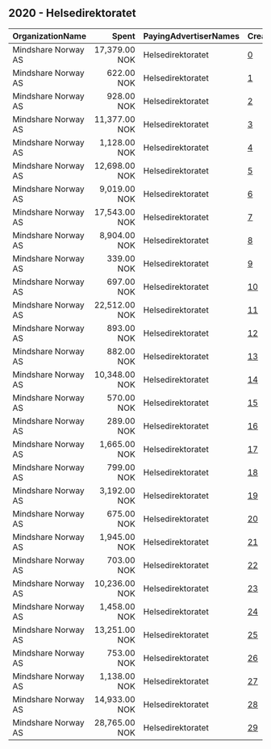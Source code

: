 ## 2020 - Helsedirektoratet 
|OrganizationName|Spent|PayingAdvertiserNames|CreativeUrls|Impressions|Genders|AgeBrackets|CountryCodes|BillingAddresses|CandidateBallotInformation|
|:---|---:|:---|:---|---:|:---|:---|:---|:---|:---|
|Mindshare Norway AS|17,379.00 NOK|Helsedirektoratet|[0](https://www.snap.com/political-ads/asset/b692e3df58f332130ce3f15124481e3d2a994d32f334d300b0b96c918c27873c?mediaType=mp4)|629,128||15-17|norway|"Kongens gate 6,Oslo,0153,NO"||
|Mindshare Norway AS|622.00 NOK|Helsedirektoratet|[1](https://www.snap.com/political-ads/asset/a62c45dd1e0e5d7d1e1551c9a8b3dd47fae5fba616e3dcdbf343772f0ba8a042?mediaType=mp4)|9,412||15-17|norway|"Kongens gate 6,Oslo,0153,NO"||
|Mindshare Norway AS|928.00 NOK|Helsedirektoratet|[2](https://www.snap.com/political-ads/asset/225f22fa6e9d57a608ad6e551760f7b038a7083267aaceaa7fd6052383ed715f?mediaType=mp4)|50,475||15-17|norway|"Kongens gate 6,Oslo,0153,NO"||
|Mindshare Norway AS|11,377.00 NOK|Helsedirektoratet|[3](https://www.snap.com/political-ads/asset/2efcafe4555a2e8c87b0225f4a2de036faa612e1c186be63226f7e704bd23b63?mediaType=mp4)|409,546||15-17|norway|"Kongens gate 6,Oslo,0153,NO"||
|Mindshare Norway AS|1,128.00 NOK|Helsedirektoratet|[4](https://www.snap.com/political-ads/asset/225f22fa6e9d57a608ad6e551760f7b038a7083267aaceaa7fd6052383ed715f?mediaType=mp4)|18,249||18-20|norway|"Kongens gate 6,Oslo,0153,NO"||
|Mindshare Norway AS|12,698.00 NOK|Helsedirektoratet|[5](https://www.snap.com/political-ads/asset/aacce9d7613fe45d5a4e57e72b2bbce8c12023025d01ab384db56af6860b1536?mediaType=mp4)|448,217||15-17|norway|"Kongens gate 6,Oslo,0153,NO"||
|Mindshare Norway AS|9,019.00 NOK|Helsedirektoratet|[6](https://www.snap.com/political-ads/asset/6772c48cf8366903eb6abd5c30582f2624df699035c1ad78f2b847c63c6a726b?mediaType=mp4)|119,189||15-17|norway|"Kongens gate 6,Oslo,0153,NO"||
|Mindshare Norway AS|17,543.00 NOK|Helsedirektoratet|[7](https://www.snap.com/political-ads/asset/225f22fa6e9d57a608ad6e551760f7b038a7083267aaceaa7fd6052383ed715f?mediaType=mp4)|255,521||15-17|norway|"Kongens gate 6,Oslo,0153,NO"||
|Mindshare Norway AS|8,904.00 NOK|Helsedirektoratet|[8](https://www.snap.com/political-ads/asset/2efcafe4555a2e8c87b0225f4a2de036faa612e1c186be63226f7e704bd23b63?mediaType=mp4)|122,567||15-17|norway|"Kongens gate 6,Oslo,0153,NO"||
|Mindshare Norway AS|339.00 NOK|Helsedirektoratet|[9](https://www.snap.com/political-ads/asset/a62c45dd1e0e5d7d1e1551c9a8b3dd47fae5fba616e3dcdbf343772f0ba8a042?mediaType=mp4)|5,584||18-20|norway|"Kongens gate 6,Oslo,0153,NO"||
|Mindshare Norway AS|697.00 NOK|Helsedirektoratet|[10](https://www.snap.com/political-ads/asset/2efcafe4555a2e8c87b0225f4a2de036faa612e1c186be63226f7e704bd23b63?mediaType=mp4)|9,922||15-17|norway|"Kongens gate 6,Oslo,0153,NO"||
|Mindshare Norway AS|22,512.00 NOK|Helsedirektoratet|[11](https://www.snap.com/political-ads/asset/aacce9d7613fe45d5a4e57e72b2bbce8c12023025d01ab384db56af6860b1536?mediaType=mp4)|313,489||15-17|norway|"Kongens gate 6,Oslo,0153,NO"||
|Mindshare Norway AS|893.00 NOK|Helsedirektoratet|[12](https://www.snap.com/political-ads/asset/6772c48cf8366903eb6abd5c30582f2624df699035c1ad78f2b847c63c6a726b?mediaType=mp4)|49,000||15-17|norway|"Kongens gate 6,Oslo,0153,NO"||
|Mindshare Norway AS|882.00 NOK|Helsedirektoratet|[13](https://www.snap.com/political-ads/asset/aacce9d7613fe45d5a4e57e72b2bbce8c12023025d01ab384db56af6860b1536?mediaType=mp4)|47,967||15-17|norway|"Kongens gate 6,Oslo,0153,NO"||
|Mindshare Norway AS|10,348.00 NOK|Helsedirektoratet|[14](https://www.snap.com/political-ads/asset/225f22fa6e9d57a608ad6e551760f7b038a7083267aaceaa7fd6052383ed715f?mediaType=mp4)|377,127||15-17|norway|"Kongens gate 6,Oslo,0153,NO"||
|Mindshare Norway AS|570.00 NOK|Helsedirektoratet|[15](https://www.snap.com/political-ads/asset/225f22fa6e9d57a608ad6e551760f7b038a7083267aaceaa7fd6052383ed715f?mediaType=mp4)|8,446||15-17|norway|"Kongens gate 6,Oslo,0153,NO"||
|Mindshare Norway AS|289.00 NOK|Helsedirektoratet|[16](https://www.snap.com/political-ads/asset/b692e3df58f332130ce3f15124481e3d2a994d32f334d300b0b96c918c27873c?mediaType=mp4)|4,925||18-20|norway|"Kongens gate 6,Oslo,0153,NO"||
|Mindshare Norway AS|1,665.00 NOK|Helsedirektoratet|[17](https://www.snap.com/political-ads/asset/6772c48cf8366903eb6abd5c30582f2624df699035c1ad78f2b847c63c6a726b?mediaType=mp4)|24,308||15-17|norway|"Kongens gate 6,Oslo,0153,NO"||
|Mindshare Norway AS|799.00 NOK|Helsedirektoratet|[18](https://www.snap.com/political-ads/asset/a62c45dd1e0e5d7d1e1551c9a8b3dd47fae5fba616e3dcdbf343772f0ba8a042?mediaType=mp4)|43,973||15-17|norway|"Kongens gate 6,Oslo,0153,NO"||
|Mindshare Norway AS|3,192.00 NOK|Helsedirektoratet|[19](https://www.snap.com/political-ads/asset/2efcafe4555a2e8c87b0225f4a2de036faa612e1c186be63226f7e704bd23b63?mediaType=mp4)|54,569||18-20|norway|"Kongens gate 6,Oslo,0153,NO"||
|Mindshare Norway AS|675.00 NOK|Helsedirektoratet|[20](https://www.snap.com/political-ads/asset/2efcafe4555a2e8c87b0225f4a2de036faa612e1c186be63226f7e704bd23b63?mediaType=mp4)|38,421||15-17|norway|"Kongens gate 6,Oslo,0153,NO"||
|Mindshare Norway AS|1,945.00 NOK|Helsedirektoratet|[21](https://www.snap.com/political-ads/asset/aacce9d7613fe45d5a4e57e72b2bbce8c12023025d01ab384db56af6860b1536?mediaType=mp4)|30,677||18-20|norway|"Kongens gate 6,Oslo,0153,NO"||
|Mindshare Norway AS|703.00 NOK|Helsedirektoratet|[22](https://www.snap.com/political-ads/asset/aacce9d7613fe45d5a4e57e72b2bbce8c12023025d01ab384db56af6860b1536?mediaType=mp4)|10,297||15-17|norway|"Kongens gate 6,Oslo,0153,NO"||
|Mindshare Norway AS|10,236.00 NOK|Helsedirektoratet|[23](https://www.snap.com/political-ads/asset/6772c48cf8366903eb6abd5c30582f2624df699035c1ad78f2b847c63c6a726b?mediaType=mp4)|365,515||15-17|norway|"Kongens gate 6,Oslo,0153,NO"||
|Mindshare Norway AS|1,458.00 NOK|Helsedirektoratet|[24](https://www.snap.com/political-ads/asset/6772c48cf8366903eb6abd5c30582f2624df699035c1ad78f2b847c63c6a726b?mediaType=mp4)|24,185||18-20|norway|"Kongens gate 6,Oslo,0153,NO"||
|Mindshare Norway AS|13,251.00 NOK|Helsedirektoratet|[25](https://www.snap.com/political-ads/asset/b692e3df58f332130ce3f15124481e3d2a994d32f334d300b0b96c918c27873c?mediaType=mp4)|205,540||15-17|norway|"Kongens gate 6,Oslo,0153,NO"||
|Mindshare Norway AS|753.00 NOK|Helsedirektoratet|[26](https://www.snap.com/political-ads/asset/b692e3df58f332130ce3f15124481e3d2a994d32f334d300b0b96c918c27873c?mediaType=mp4)|42,935||15-17|norway|"Kongens gate 6,Oslo,0153,NO"||
|Mindshare Norway AS|1,138.00 NOK|Helsedirektoratet|[27](https://www.snap.com/political-ads/asset/b692e3df58f332130ce3f15124481e3d2a994d32f334d300b0b96c918c27873c?mediaType=mp4)|16,613||15-17|norway|"Kongens gate 6,Oslo,0153,NO"||
|Mindshare Norway AS|14,933.00 NOK|Helsedirektoratet|[28](https://www.snap.com/political-ads/asset/a62c45dd1e0e5d7d1e1551c9a8b3dd47fae5fba616e3dcdbf343772f0ba8a042?mediaType=mp4)|526,795||15-17|norway|"Kongens gate 6,Oslo,0153,NO"||
|Mindshare Norway AS|28,765.00 NOK|Helsedirektoratet|[29](https://www.snap.com/political-ads/asset/a62c45dd1e0e5d7d1e1551c9a8b3dd47fae5fba616e3dcdbf343772f0ba8a042?mediaType=mp4)|400,573||15-17|norway|"Kongens gate 6,Oslo,0153,NO"||
